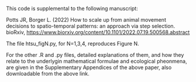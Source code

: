 This code is supplemental to the following manuscript:

Potts JR, Borger L. (2022) How to scale up from animal movement decisions to spatio-temporal patterns: an approach via step selection. bioRxiv, https://www.biorxiv.org/content/10.1101/2022.07.19.500568.abstract

The file htsu_figN.py, for N=1,3,4, reproduces Figure N.

For the other .R and .py files, detailed explanations of them, and how they relate to the underlygin mathematical formulae and ecological pheonmena, are given in the Supplementary Appendices of the above paper, also downloadable from the above link.
